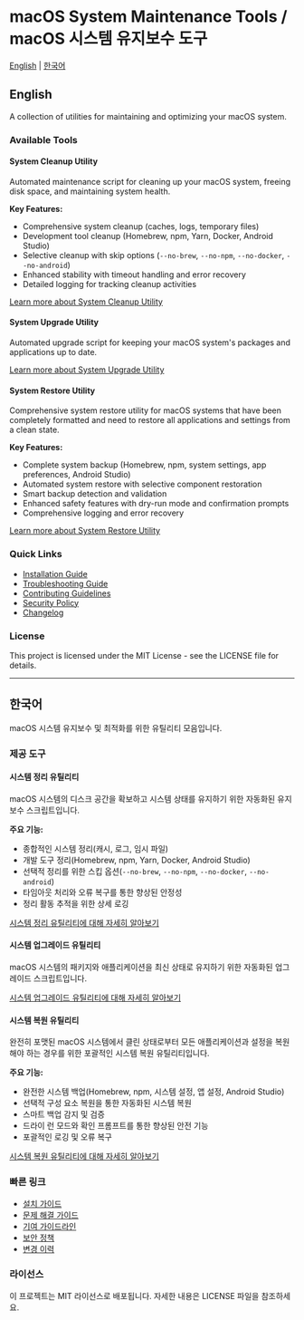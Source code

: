 # macOS System Maintenance Tools / macOS 시스템 유지보수 도구

[English](#english) | [한국어](#korean)

<a id="english"></a>

## English

A collection of utilities for maintaining and optimizing your macOS system.

### Available Tools

#### System Cleanup Utility

Automated maintenance script for cleaning up your macOS system, freeing disk space, and maintaining system health.

**Key Features:**

- Comprehensive system cleanup (caches, logs, temporary files)
- Development tool cleanup (Homebrew, npm, Yarn, Docker, Android Studio)
- Selective cleanup with skip options (`--no-brew`, `--no-npm`, `--no-docker`, `--no-android`)
- Enhanced stability with timeout handling and error recovery
- Detailed logging for tracking cleanup activities

[Learn more about System Cleanup Utility](docs/cleanup.md)

#### System Upgrade Utility

Automated upgrade script for keeping your macOS system's packages and applications up to date.

[Learn more about System Upgrade Utility](docs/upgrade.md)

#### System Restore Utility

Comprehensive system restore utility for macOS systems that have been completely formatted and need to restore all applications and settings from a clean state.

**Key Features:**

- Complete system backup (Homebrew, npm, system settings, app preferences, Android Studio)
- Automated system restore with selective component restoration
- Smart backup detection and validation
- Enhanced safety features with dry-run mode and confirmation prompts
- Comprehensive logging and error recovery

[Learn more about System Restore Utility](docs/restore/README.md)

### Quick Links

- [Installation Guide](docs/installation.md)
- [Troubleshooting Guide](docs/troubleshooting.md)
- [Contributing Guidelines](CONTRIBUTING.md)
- [Security Policy](SECURITY.md)
- [Changelog](CHANGELOG.md)

### License

This project is licensed under the MIT License - see the LICENSE file for details.

---

<a id="korean"></a>

## 한국어

macOS 시스템 유지보수 및 최적화를 위한 유틸리티 모음입니다.

### 제공 도구

#### 시스템 정리 유틸리티

macOS 시스템의 디스크 공간을 확보하고 시스템 상태를 유지하기 위한 자동화된 유지보수 스크립트입니다.

**주요 기능:**

- 종합적인 시스템 정리(캐시, 로그, 임시 파일)
- 개발 도구 정리(Homebrew, npm, Yarn, Docker, Android Studio)
- 선택적 정리를 위한 스킵 옵션(`--no-brew`, `--no-npm`, `--no-docker`, `--no-android`)
- 타임아웃 처리와 오류 복구를 통한 향상된 안정성
- 정리 활동 추적을 위한 상세 로깅

[시스템 정리 유틸리티에 대해 자세히 알아보기](docs/cleanup.md)

#### 시스템 업그레이드 유틸리티

macOS 시스템의 패키지와 애플리케이션을 최신 상태로 유지하기 위한 자동화된 업그레이드 스크립트입니다.

[시스템 업그레이드 유틸리티에 대해 자세히 알아보기](docs/upgrade.md)

#### 시스템 복원 유틸리티

완전히 포맷된 macOS 시스템에서 클린 상태로부터 모든 애플리케이션과 설정을 복원해야 하는 경우를 위한 포괄적인 시스템 복원 유틸리티입니다.

**주요 기능:**

- 완전한 시스템 백업(Homebrew, npm, 시스템 설정, 앱 설정, Android Studio)
- 선택적 구성 요소 복원을 통한 자동화된 시스템 복원
- 스마트 백업 감지 및 검증
- 드라이 런 모드와 확인 프롬프트를 통한 향상된 안전 기능
- 포괄적인 로깅 및 오류 복구

[시스템 복원 유틸리티에 대해 자세히 알아보기](docs/restore/README.kr.md)

### 빠른 링크

- [설치 가이드](docs/installation.md)
- [문제 해결 가이드](docs/troubleshooting.md)
- [기여 가이드라인](CONTRIBUTING.md)
- [보안 정책](SECURITY.md)
- [변경 이력](CHANGELOG.md)

### 라이선스

이 프로젝트는 MIT 라이선스로 배포됩니다. 자세한 내용은 LICENSE 파일을 참조하세요.
